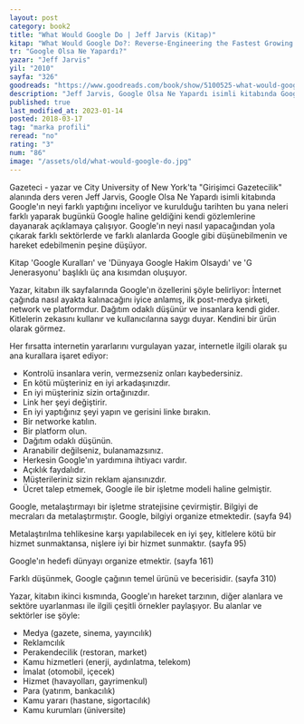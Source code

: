 ```yaml
---
layout: post
category: book2
title: "What Would Google Do | Jeff Jarvis (Kitap)"
kitap: "What Would Google Do?: Reverse-Engineering the Fastest Growing Company in the History of the World"
tr: "Google Olsa Ne Yapardı?"
yazar: "Jeff Jarvis"
yil: "2010"
sayfa: "326"
goodreads: "https://www.goodreads.com/book/show/5100525-what-would-google-do"
description: "Jeff Jarvis, Google Olsa Ne Yapardı isimli kitabında Google'ın neyi farklı yaptığını kendi gözlemlerine dayanarak açıklıyor."
published: true
last_modified_at: 2023-01-14
posted: 2018-03-17
tag: "marka profili"
reread: "no"
rating: "3"
num: "86"
image: "/assets/old/what-would-google-do.jpg"
---
```


Gazeteci - yazar ve City University of New York'ta "Girişimci Gazetecilik" alanında ders veren Jeff Jarvis, Google Olsa Ne Yapardı isimli kitabında Google'ın neyi farklı yaptığını inceliyor ve kurulduğu tarihten bu yana neleri farklı yaparak bugünkü Google haline geldiğini kendi gözlemlerine dayanarak açıklamaya çalışıyor. Google'ın neyi nasıl yapacağından yola çıkarak farklı sektörlerde ve farklı alanlarda Google gibi düşünebilmenin ve hareket edebilmenin peşine düşüyor.

Kitap 'Google Kuralları' ve 'Dünyaya Google Hakim Olsaydı' ve 'G Jenerasyonu' başlıklı üç ana kısımdan oluşuyor.

Yazar, kitabın ilk sayfalarında Google'ın özellerini şöyle belirliyor: İnternet çağında nasıl ayakta kalınacağını iyice anlamış, ilk post-medya şirketi, network ve platformdur. Dağıtım odaklı düşünür ve insanlara kendi gider. Kitlelerin zekasını kullanır ve kullanıcılarına saygı duyar. Kendini bir ürün olarak görmez.

Her fırsatta internetin yararlarını vurgulayan yazar, internetle ilgili olarak şu ana kurallara işaret ediyor:

- Kontrolü insanlara verin, vermezseniz onları kaybedersiniz.
- En kötü müşteriniz en iyi arkadaşınızdır.
- En iyi müşteriniz sizin ortağınızdır.
- Link her şeyi değiştirir.
- En iyi yaptığınız şeyi yapın ve gerisini linke bırakın.
- Bir networke katılın.
- Bir platform olun.
- Dağıtım odaklı düşünün.
- Aranabilir değilseniz, bulanamazsınız.
- Herkesin Google'ın yardımına ihtiyacı vardır.
- Açıklık faydalıdır.
- Müşterileriniz sizin reklam ajansınızdır.
- Ücret talep etmemek, Google ile bir işletme modeli haline gelmiştir.

Google, metalaştırmayı bir işletme stratejisine çevirmiştir. Bilgiyi de mecraları da metalaştırmıştır. Google, bilgiyi organize etmektedir. (sayfa 94)

Metalaştırılma tehlikesine karşı yapılabilecek en iyi şey, kitlelere kötü bir hizmet sunmaktansa, nişlere iyi bir hizmet sunmaktır. (sayfa 95)

Google'ın hedefi dünyayı organize etmektir. (sayfa 161)

Farklı düşünmek, Google çağının temel ürünü ve becerisidir. (sayfa 310)

Yazar, kitabın ikinci kısmında, Google'ın hareket tarzının, diğer alanlara ve sektöre uyarlanması ile ilgili çeşitli örnekler paylaşıyor. Bu alanlar ve sektörler ise şöyle:

- Medya (gazete, sinema, yayıncılık)
- Reklamcılık
- Perakendecilik (restoran, market)
- Kamu hizmetleri (enerji, aydınlatma, telekom)
- İmalat (otomobil, içecek)
- Hizmet (havayolları, gayrimenkul)
- Para (yatırım, bankacılık)
- Kamu yararı (hastane, sigortacılık)
- Kamu kurumları (üniversite)
